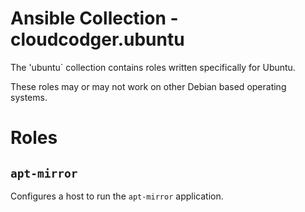 # Ansible Collection - cloudcodger.ubuntu

The 'ubuntu` collection contains roles written specifically for Ubuntu.

These roles may or may not work on other Debian based operating systems.

# Roles

## `apt-mirror`

Configures a host to run the `apt-mirror` application.
